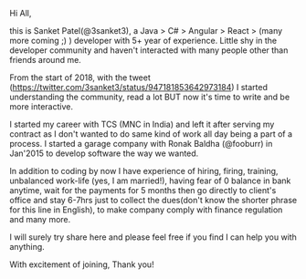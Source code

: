 Hi All,

this is Sanket Patel(@3sanket3), a Java > C# > Angular > React > (many more coming ;) ) developer with 5+ year of experience. Little shy in the developer community and haven't interacted with many people other than friends around me.

From the start of 2018, with the tweet (https://twitter.com/3sanket3/status/947181853642973184) I started understanding the community, read a lot BUT now it's time to write and be more interactive.

I started my career with TCS (MNC in India) and left it after serving my contract as I don't wanted to do same kind of work all day being a part of a process. I started a garage company with Ronak Baldha (@fooburr) in Jan'2015 to develop software the way we wanted.

In addition to coding by now I have experience of hiring, firing, training, unbalanced work-life (yes, I am married!), having fear of 0 balance in bank anytime, wait for the payments for 5 months then go directly to client's office and stay 6-7hrs just to collect the dues(don't know the shorter phrase for this line in English), to make company comply with finance regulation and many more.

I will surely try share here and please feel free if you find I can help you with anything.

With excitement of joining,
Thank you!
